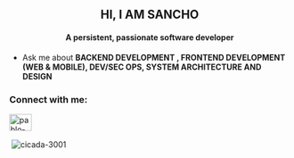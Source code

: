 <h2 align="center">HI, I AM SANCHO</h2>
<h4 align="center">A persistent, passionate software developer</h4>


-  Ask me about **BACKEND DEVELOPMENT , FRONTEND DEVELOPMENT (WEB & MOBILE), DEV/SEC OPS, SYSTEM ARCHITECTURE AND DESIGN**



<h3 align="left">Connect with me:</h3>
<p align="left">
<a href="https://linkedin.com/in/pablo-picasso-sancho-809330206" target="blank"><img align="center" src="https://raw.githubusercontent.com/rahuldkjain/github-profile-readme-generator/master/src/images/icons/Social/linked-in-alt.svg" alt="pablo-picasso-sancho-809330206" height="30" width="40" /></a>
</p>
<p>&nbsp;<img align="center" src="https://github-readme-stats.vercel.app/api?username=cicada-3001&show_icons=true&locale=en" alt="cicada-3001" /></p>

